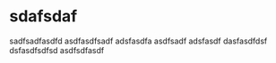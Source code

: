 # sdafsdaf

sadfsadfasdfd
asdfasdfsadf
adsfasdfa
asdfsadf
adsfasdf
dasfasdfdsf
dsfasdfsdfsd
asdfsdfasdf
